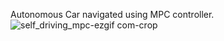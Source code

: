 Autonomous Car navigated using MPC controller.
![self_driving_mpc-ezgif com-crop](https://github.com/anirudhp3010/DOExtraCredit/assets/128007598/3bcd6dc5-e125-4fce-a6ee-385ece609e8a)

